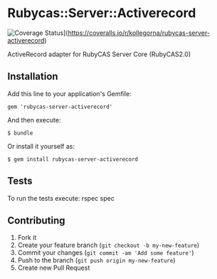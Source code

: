 # Rubycas::Server::Activerecord
![Coverage Status](https://coveralls.io/repos/kollegorna/rubycas-server-activerecord/badge.png)](https://coveralls.io/r/kollegorna/rubycas-server-activerecord)


ActiveRecord adapter for RubyCAS Server Core (RubyCAS2.0)

## Installation

Add this line to your application's Gemfile:

    gem 'rubycas-server-activerecord'

And then execute:

    $ bundle

Or install it yourself as:

    $ gem install rubycas-server-activerecord

## Tests

To run the tests execute:
    rspec spec

## Contributing

1. Fork it
2. Create your feature branch (`git checkout -b my-new-feature`)
3. Commit your changes (`git commit -am 'Add some feature'`)
4. Push to the branch (`git push origin my-new-feature`)
5. Create new Pull Request
